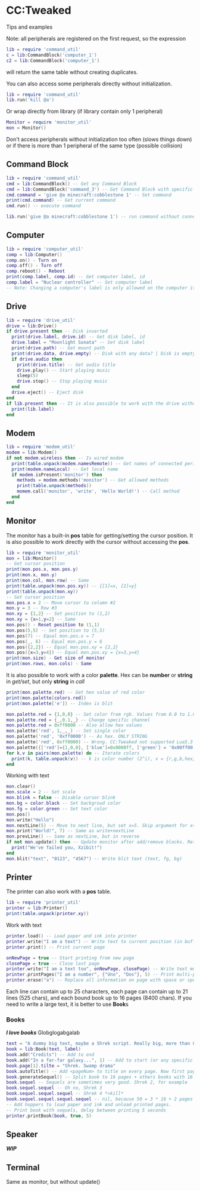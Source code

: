 # CC:Tweaked
Tips and examples

Note: all peripherals are registered on the first request, so the expression
```lua
lib = require 'command_util'
c = lib:CommandBlock('computer_1')
c2 = lib:CommandBlock('computer_1')
```
will return the same table without creating duplicates.

You can also access some peripherals directly without initialization.
```lua
lib = require 'command_util'
lib.run('kill @a')
```
Or wrap directly from library (if library contain only 1 peripheral)
```lua
Monitor = require 'monitor_util'
mon = Monitor()
```
Don't access peripherals without initialization too often (slows things down) or if there is more than 1 peripheral of the same type (possible collision)

  ## Command Block
  ```lua
  lib = require 'command_util'
  cmd = lib:CommandBlock() -- Get any Command Block
  cmd = lib:CommandBlock('command_3') -- Get Command Block with specific name
  cmd.command = 'give @a minecraft:cobblestone 1' -- Set command
  print(cmd.command) -- Get current command
  cmd.run() -- execute command
  
  lib.run('give @a minecraft:cobblestone 1') -- run command without connecting to CommandBlock
  ```
  ## Computer
  ```lua
  lib = require 'computer_util'
  comp = lib:Computer()
  comp.on() - Turn on
  comp.off() - Turn off
  comp.reboot() - Reboot
  print(comp.label, comp.id) -- Get computer label, id
  comp.label = "Nuclear controller" -- Set computer label
  -- Note: Changing a computer's label is only allowed on the computer itself; attempting to change the label on a remote computer will cause an error
  ```
  ## Drive
  ```lua
  lib = require 'drive_util'
  drive = lib:Drive()
  if drive.present then -- Disk inserted
    print(drive.label, drive.id) -- Get disk label, id
    drive.label = "Moonlight Sonata" -- Set disk label
    print(drive.path) -- Get mount path
    print(drive.data, drive.empty) -- Disk with any data? | Disk is empty
    if drive.audio then
      print(drive.title) -- Get audio title
      drive.play() -- Start playing music
      sleep(5)
      drive.stop() -- Stop playing music
    end
    drive.eject() -- Eject disk
  end
  if lib.present then -- It is also possible to work with the drive without initialization
    print(lib.label)
  end
  ```
  ## Modem
  ```lua
  lib = require 'modem_util'
  modem = lib:Modem()
  if not modem.wireless then -- Is wired modem
    print(table.unpack(modem.namesRemote)) -- Get names of connected peripherals
    print(modem.nameLocal) -- Get local name
    if modem.isPresent('monitor') then
      methods = modem.methods('monitor') -- Get allowed methods
	  print(table.unpack(methods))
	  momem.call('monitor', 'write', 'Hello World!') -- Call method
    end
  end
  ```
  ## Monitor
  The monitor has a built-in **pos** table for getting/setting the cursor position. It is also possible to work directly with the cursor without accessing the **pos**.
  ```lua
  lib = require 'monitor_util'
  mon = lib:Monitor()
  -- Get cursor position
  print(mon.pos.x, mon.pos.y)
  print(mon.x, mon.y)
  print(mon.col, mon.row) -- Same
  print(table.unpack(mon.pos.xy)) -- {[1]=x, [2]=y}
  print(table.unpack(mon.xy))
  -- Set cursor position
  mon.pos.x = 2 -- Move cursor to column #2
  mon.y = 3 -- Row #3
  mon.xy = {1,2} -- Set position to (1,2)
  mon.xy = {x=1,y=2} -- Same
  mon.pos() - Reset position to (1,1)
  mon.pos(5,5) -- Set position to (5,5)
  mon.pos(7) -- Equal mon.pos.x = 7
  mon.pos(_, 6) -- Equal mon.pos.y = 6
  mon.pos({2,2}) -- Equal mon.pos.xy = {2,2}
  mon.pos({x=3,y=4}) -- Equal mon.pos.xy = {x=3,y=4}
  print(mon.size) - Get size of monitor
  print(mon.rows, mon.cols) - Same
  ```
  It is also possible to work with a color **palette**. Hex can be **number** or **string** in *get/set*, but only **string** in *call*
  ```lua
  print(mon.palette.red) -- Get hex value of red color
  print(mon.palette[colors.red])
  print(mon.palette['e']) -- Index is blit
  
  mon.palette.red = {1,0,0} -- Set color from rgb. Values from 0.0 to 1.0
  mon.palette.red = {_,0.1,_} -- Change specific channel
  mon.palette.red = 0xff0000 -- Also allow hex values
  mon.palette('red', 1,_,_) -- Set single color
  mon.palette('red', '0xff0000') -- As hex. ONLY STRING
  mon.palette('red', 0xff0000) -- Wrong. CC:Tweaked not supported Lua5.3 int subtype, we can't check number is int or float
  mon.palette({['red']={1,0,0}, ['blue']=0x0000ff, ['green'] = '0x00ff00'}) -- Set multiply colors, allow {rgb-table} and hex-values (numbers and strings)
  for k,v in pairs(mon.palette) do -- Iterate colors
    print(k, table.unpack(v)) -- k is color number (2^i), v = {r,g,b,hex}
  end
  ```
  Working with text
  ```lua
  mon.clear()
  mon.scale = 2 -- Set scale
  mon.blink = false -- Disable cursor blink
  mon.bg = color.black -- Set backgroud color
  mon.fg = color.green -- Set text color
  mon.pos()
  mon.write("Hello")
  mon.nextLine(5) -- Move to next line, but set x=5. Skip argument for x=1
  mon.print("World!", 7) -- Same as write+nextLine
  mon.prevLine() -- Same as nextLine, but in reverse
  if not mon.update() then -- Update monitor after add/remove blocks. Return false if monitor destroyed
    print("We've failed you, Xzibit!")
  end
  mon.blit("text", "0123", "4567") -- Write blit text (text, fg, bg)
  ```
  ## Printer
  The printer can also work with a **pos** table.
  ```lua
  lib = require 'printer_util'
  printer = lib:Printer()
  print(table.unpack(printer.xy))
  ```
  Work with text
  ```lua
  printer.load() -- Load paper and ink into printer
  printer.write("I am a text") -- Write text to current position (in buffer)
  printer.print() -- Print current page
  
  onNewPage = true -- Start printing from new page
  closePage = true -- Close last page
  printer.write("I am a text too", onNewPage, closePage) -- Write text multi-page text
  printer.printPages("I am a number", {"Uno", "Dos"}, 5) -- Print multi-page text with {labels}. Delay between pages: 5 sec
  printer.erase("a") -- Replace all information on page with space or specific character
  ```
  Each line can contain up to 25 characters, each page can contain up to 21 lines (525 chars), and each bound book up to 16 pages (8400 chars). If you need to write a large text, it is better to use **Book**s
  ### Books
  ***I love books*** Globglogabgalab
  ```lua
  text = "A dummy big text, maybe a Shrek script. Really big, more than 8400 chars. Actually 50 pages long"
  book = lib:Book(text, label)
  book.add("Credits") -- Add to end 
  book.add("In a far-far galaxy...", 1) -- Add to start (or any specific page)
  book.page[1].tilte = "Shrek. Swamp drama"
  book.autoTitle() -- Add <pageNum> to title on every page. Now first page called "1. Shrek. Swamp drama"
  book.generateSequel() -- Split book to 16 pages + others books with 16 pages maximum
  book.sequel -- Sequels are sometimes very good. Shrek 2, for example
  book.sequel.sequel -- Oh no, Shrek 3
  book.sequel.sequel.sequel -- Shrek 4 *>kill*
  book.sequel.sequel.sequel.sequel -- nil, because 50 = 3 * 16 + 2 pages
  -- Add hoppers to load paper and ink and unload printed pages.
  -- Print book with sequels, delay between printing 5 seconds
  printer.printBook(book, true, 5)
  ```
  ## Speaker
  ***WIP***
  ## Terminal
  Same as monitor, but without update()












